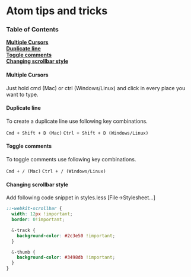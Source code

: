 # Atom tips and tricks

### Table of Contents
**[Multiple Cursors](#multiple-cursorss)**<br>
**[Duplicate line](#duplicate-line)**<br>
**[Toggle comments](#toggle-comments)**<br>
**[Changing scrollbar style](#changing-scrollbar-style)**<br>

#### Multiple Cursors
Just hold cmd (Mac) or ctrl (Windows/Linux) and click in every place you want to type.

#### Duplicate line
To create a duplicate line use following key combinations.

`Cmd + Shift + D (Mac)`
`Ctrl + Shift + D (Windows/Linux)`

#### Toggle comments
To toggle comments use following key combinations.

`Cmd + / (Mac)`
`Ctrl + / (Windows/Linux)`

#### Changing scrollbar style
Add following code snippet in styles.less [File->Stylesheet...]

```css
::-webkit-scrollbar {
  width: 12px !important;
  border: 0!important;

  &-track {
    background-color: #2c3e50 !important;
  }

  &-thumb {
    background-color: #3498db !important;
  }
}
```
